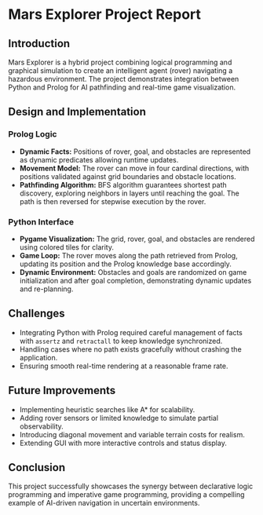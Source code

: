 
# Mars Explorer Project Report

## Introduction  
Mars Explorer is a hybrid project combining logical programming and graphical simulation to create an intelligent agent (rover) navigating a hazardous environment. The project demonstrates integration between Python and Prolog for AI pathfinding and real-time game visualization.

## Design and Implementation

### Prolog Logic  
- **Dynamic Facts:** Positions of rover, goal, and obstacles are represented as dynamic predicates allowing runtime updates.  
- **Movement Model:** The rover can move in four cardinal directions, with positions validated against grid boundaries and obstacle locations.  
- **Pathfinding Algorithm:** BFS algorithm guarantees shortest path discovery, exploring neighbors in layers until reaching the goal. The path is then reversed for stepwise execution by the rover.

### Python Interface  
- **Pygame Visualization:** The grid, rover, goal, and obstacles are rendered using colored tiles for clarity.  
- **Game Loop:** The rover moves along the path retrieved from Prolog, updating its position and the Prolog knowledge base accordingly.  
- **Dynamic Environment:** Obstacles and goals are randomized on game initialization and after goal completion, demonstrating dynamic updates and re-planning.

## Challenges  
- Integrating Python with Prolog required careful management of facts with `assertz` and `retractall` to keep knowledge synchronized.  
- Handling cases where no path exists gracefully without crashing the application.  
- Ensuring smooth real-time rendering at a reasonable frame rate.

## Future Improvements  
- Implementing heuristic searches like A* for scalability.  
- Adding rover sensors or limited knowledge to simulate partial observability.  
- Introducing diagonal movement and variable terrain costs for realism.  
- Extending GUI with more interactive controls and status display.

## Conclusion  
This project successfully showcases the synergy between declarative logic programming and imperative game programming, providing a compelling example of AI-driven navigation in uncertain environments.
